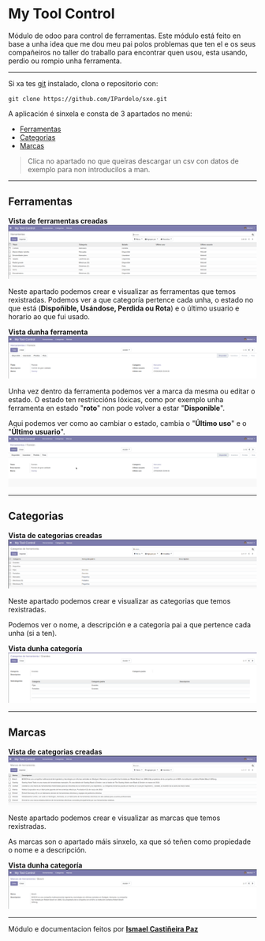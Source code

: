 # My Tool Control
 Módulo de odoo para control de ferramentas.
 Este módulo está feito en base a unha idea que me dou meu pai polos problemas que ten el e os seus compañeiros no taller do traballo para encontrar quen usou, esta usando, perdio ou rompio unha ferramenta.

 *****

 Si xa tes [git](https://git-scm.com/book/en/v2/Getting-Started-Installing-Git) instalado, clona o repositorio con:

 ```
git clone https://github.com/IPardelo/sxe.git
 ```

 A aplicación é sinxela e consta de 3 apartados no menú:
 * [Ferramentas](https://osmeusproxectos.es/tool.csv) 
 * [Categorias](https://osmeusproxectos.es/tool.category.csv) 
 * [Marcas](https://osmeusproxectos.es/tbrandool.brand.csv)

> Clica no apartado no que queiras descargar un csv con datos de exemplo para non introducilos a man.

*****

## **Ferramentas**

**Vista de ferramentas creadas**
![Ferramentas](img/herramientas.png)

Neste apartado podemos crear e visualizar as ferramentas que temos rexistradas. Podemos ver a que categoría pertence cada unha, o estado no que está (**Dispoñible, Usándose, Perdida ou Rota**) e o último usuario e horario ao que fui usado.

**Vista dunha ferramenta**
![Ver ferramenta](img/vistaFerramenta.png)

Unha vez dentro da ferramenta podemos ver a marca da mesma ou editar o estado. O estado ten restriccións lóxicas, como por exemplo unha ferramenta en estado "**roto**" non pode volver a estar "**Disponible**".

Aqui podemos ver como ao cambiar o estado, cambia o "**Último uso**" e o "**Último usuario**".
![Cambio de estado](img/usoferramenta.gif)

*****

## **Categorias**

**Vista de categorias creadas**
![Categorias](img/categorias.png)

Neste apartado podemos crear e visualizar as categorias que temos rexistradas.

Podemos ver o nome, a descripción e a categoría pai a que pertence cada unha (si a ten).

**Vista dunha categoría**
![Categorias](img/vistacategorias.png)

*****

## **Marcas**

**Vista de categorias creadas**
![Categorias](img/marcas.png)

Neste apartado podemos crear e visualizar as marcas que temos rexistradas.

As marcas son o apartado máis sinxelo, xa que só teñen como propiedade o nome e a descripción.

**Vista dunha categoría**
![Categorias](img/vistamarcas.png)

*****

Módulo e documentacion feitos por [**Ismael Castiñeira Paz**](https://osmeusproxectos.es)